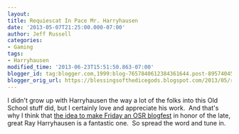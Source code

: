 ```yaml
---
layout:  
title: Requiescat In Pace Mr. Harryhausen
date: '2013-05-07T21:25:00.000-07:00'
author: Jeff Russell
categories:
- Gaming
tags:
- Harryhausen
modified_time: '2013-06-23T15:51:50.863-07:00'
blogger_id: tag:blogger.com,1999:blog-7657840612384361644.post-8957404510852211108
blogger_orig_url: https://blessingsofthedicegods.blogspot.com/2013/05/requiescat-in-pace-mr-harryhausen.html
---
```


I didn't grow up with Harryhausen the way a lot of the folks into this Old School stuff did, but I certainly love and appreciate his work.  And that's why I think that [the idea to make Friday an OSR blogfest](http://gamersandgrognards.blogspot.com/2013/05/rip-ray-harryhausen-way-to-honor-him.html) in honor of the late, great Ray Harryhausen is a fantastic one.  So spread the word and tune in.  
